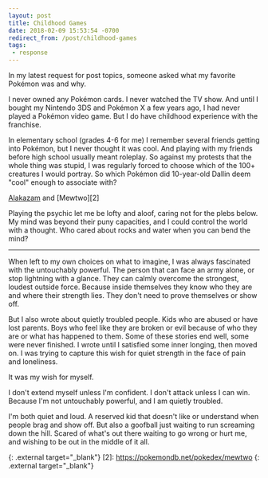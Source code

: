 ```yaml
---
layout: post
title: Childhood Games
date: 2018-02-09 15:53:54 -0700
redirect_from: /post/childhood-games
tags:
 - response
---
```


In my latest request for post topics, someone asked what my favorite Pokémon was and why.

I never owned any Pokémon cards. I never watched the TV show. And until I bought my Nintendo 3DS and Pokémon X a few years ago, I had never played a Pokémon video game. But I do have childhood experience with the franchise.

In elementary school (grades 4-6 for me) I remember several friends getting into Pokémon, but I never thought it was cool. And playing with my friends before high school usually meant roleplay. So against my protests that the whole thing was stupid, I was regularly forced to choose which of the 100+ creatures I would portray. So which Pokémon did 10-year-old Dallin deem "cool" enough to associate with?

[Alakazam][1] and [Mewtwo][2]

Playing the psychic let me be lofty and aloof, caring not for the plebs below. My mind was beyond their puny capacities, and I could control the world with a thought. Who cared about rocks and water when you can bend the mind?

---

When left to my own choices on what to imagine, I was always fascinated with the untouchably powerful. The person that can face an army alone, or stop lightning with a glance. They can calmly overcome the strongest, loudest outside force. Because inside themselves they know who they are and where their strength lies. They don't need to prove themselves or show off.

But I also wrote about quietly troubled people. Kids who are abused or have lost parents. Boys who feel like they are broken or evil because of who they are or what has happened to them. Some of these stories end well, some were never finished. I wrote until I satisfied some inner longing, then moved on. I was trying to capture this wish for quiet strength in the face of pain and loneliness.

It was my wish for myself.

I don't extend myself unless I'm confident. I don't attack unless I can win. Because I'm not untouchably powerful, and I am quietly troubled.

I'm both quiet and loud. A reserved kid that doesn't like or understand when people brag and show off. But also a goofball just waiting to run screaming down the hill. Scared of what's out there waiting to go wrong or hurt me, and wishing to be out in the middle of it all.

[1]: https://pokemondb.net/pokedex/alakazam
  {: .external target="_blank"}
[2]: https://pokemondb.net/pokedex/mewtwo
  {: .external target="_blank"}

